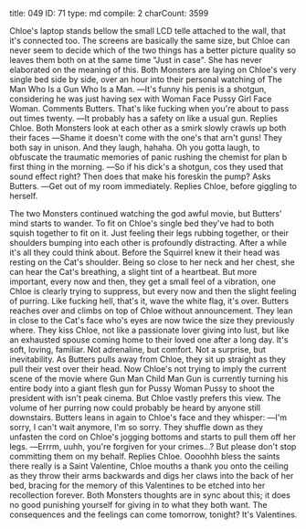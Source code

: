 title:          049
ID:             71
type:           md
compile:        2
charCount:      3599


Chloe's laptop stands bellow the small LCD telle attached to the wall, that it's connected too. The screens are basically the same size, but Chloe can never seem to decide which of the two things has a better picture quality so leaves them both on at the same time "Just in case". She has never elaborated on the meaning of this. Both Monsters are laying on Chloe's very single bed side by side, over an hour into their personal watching of The Man Who Is a Gun Who Is a Man.
―It's funny his penis is a shotgun, considering he was just having sex with Woman Face Pussy Girl Face Woman. Comments Butters. That's like fucking when you're about to pass out times twenty.
―It probably has a safety on like a usual gun. Replies Chloe.
Both Monsters look at each other as a smirk slowly crawls up both their faces
―Shame it doesn't come with the one's that arn't guns! They both say in unison.
And they laugh, hahaha. Oh you gotta laugh, to obfuscate the traumatic memories of panic rushing the chemist for plan b first thing in the morning.
―So if his dick's a shotgun, cos they used that sound effect right? Then does that make his foreskin the pump? Asks Butters.
―Get out of my room immediately. Replies Chloe, before giggling to herself.

The two Monsters continued watching the god awful movie, but Butters' mind starts to wander. To fit on Chloe's single bed they've had to both squish together to fit on it. Just feeling their legs rubbing together, or their shoulders bumping into each other is profoundly distracting. After a while it's all they could think about. Before the Squirrel knew it their head was resting on the Cat's shoulder. Being so close to her neck and her chest, she can hear the Cat's breathing, a slight tint of a heartbeat. But more important, every now and then, they get a small feel of a vibration, one Chloe is clearly trying to suppress, but every now and then the slight feeling of purring. Like fucking hell, that's it, wave the white flag, it's over.
Butters reaches over and climbs on top of Chloe without announcement. They lean in close to the Cat's face who's eyes are now twice the size they previously where. They kiss Chloe, not like a passionate lover giving into lust, but like an exhausted spouse coming home to their loved one after a long day. It's soft, loving, familiar. Not adrenaline, but comfort. Not a surprise, but inevitability. As Butters pulls away from Chloe, they sit up straight as they pull their vest over their head. Now Chloe's not trying to imply the current scene of the movie where Gun Man Child Man Gun is currently turning his entire body into a giant flesh gun for Pussy Woman Pussy to shoot the president with isn't peak cinema. But Chloe vastly prefers this view. The volume of her purring now could probably be heard by anyone still downstairs. Butters leans in again to Chloe's face and they whisper:
―I'm sorry, I can't wait anymore, I'm so sorry.
They shuffle down as they unfasten the cord on Chloe's jogging bottoms and starts to pull them off her legs.
―Errrm, uuhh, you're forgiven for your crimes...? But please don't stop committing them on my behalf. Replies Chloe.
Oooohhh bless the saints there really is a Saint Valentine, Chloe mouths a thank you onto the ceiling as they throw their arms backwards and digs her claws into the back of her bed, bracing for the memory of this Valentines to be etched into her recollection forever. Both Monsters thoughts are in sync about this; it does no good punishing yourself for giving in to what they both want. The consequences and the feelings can come tomorrow, tonight? It's Valentines.